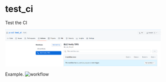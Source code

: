 # test_ci
Test the CI

![Actions](https://raw.githubusercontent.com/yc-adi/test_ci/main/.github/images/workflow.png "Example Workflow")

Example.
![workflow](https://user-images.githubusercontent.com/110848915/191542989-0b1df653-c321-4d6c-9227-4fc86bfced74.png)


